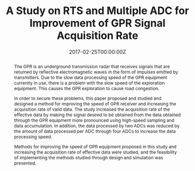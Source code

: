 ---
title: "A Study on RTS and Multiple ADC for Improvement of GPR Signal Acquisition Rate"
authors:
- admin
- 임영인
- 송민지
date: "2017-02-25T00:00:00Z"
doi: ""

# Schedule page publish date (NOT publication's date).
publishDate: "2017-01-27T00:00:00Z"

# Publication type.
# Legend: 0 = Uncategorized; 1 = Conference paper; 2 = Journal article;
# 3 = Preprint / Working Paper; 4 = Report; 5 = Book; 6 = Book section;
# 7 = Thesis; 8 = Patent
publication_types: ["7"]

# Publication name and optional abbreviated publication name.
publication: "Korea Polytechnic University"
publication_short: ""

abstract: "The GPR is an underground transmission radar that receives signals that are returned by reflective electromagnetic waves in the form of impulses emitted by transmitters. Due to the slow data processing speed of the GPR equipment currently in use, there is a problem with the slow speed of the exploration equipment. This causes the GPR exploration to cause road congestion.

<p>In order to secure these problems, this paper proposed and studied and designed a method for improving the speed of GPR receiver and increasing the acquisition rate of valid data. The study increased the acquisition rate of the effective data by making the signal desired to be obtained from the data obtained through the GPR equipment more pronounced using high-speed sampling and data accumulation. In addition, the data processed by two ADCs was reduced by the amount of data processed per ADC through four ADCs to increase the data processing speed.</p>

<p>Methods for improving the speed of GPR equipment proposed in this study and increasing the acquisition rate of effective data were studied, and the feasibility of implementing the methods studied through design and simulation was presented.</p>"

# Summary. An optional shortened abstract.
summary: A study on systems using RTS and multiple ADCs for improving the speed of GPR equipment and increasing the acquisition rate of effective data

tags:
- GPR
- RTS
- RF signal processing
- Multiple ADC
- Altera Cyclone
- FPGA
- Embedded SoC
featured: true

# links:
# - name: ""
#   url: ""
url_pdf: "files/graduation_thesis.pdf"
url_code: ''
url_dataset: ''
url_poster: ''
url_project: ''
url_slides: ''
url_source: ''
url_video: ''

# Featured image
# To use, add an image named `featured.jpg/png` to your page's folder. 
image:
  caption: 'Image credit: [**Unsplash**](https://unsplash.com/photos/jdD8gXaTZsc)'
  focal_point: ""
  preview_only: false

# Associated Projects (optional).
#   Associate this publication with one or more of your projects.
#   Simply enter your project's folder or file name without extension.
#   E.g. `internal-project` references `content/project/internal-project/index.md`.
#   Otherwise, set `projects: []`.
projects:
- graduation_work

# Slides (optional).
#   Associate this publication with Markdown slides.
#   Simply enter your slide deck's filename without extension.
#   E.g. `slides: "example"` references `content/slides/example/index.md`.
#   Otherwise, set `slides: ""`.
slides: ""
---